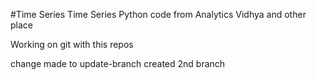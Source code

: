#Time Series
Time Series Python code from Analytics Vidhya and other place

Working on git with this repos

change made to update-branch
created 2nd branch
